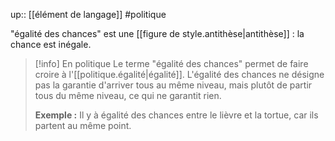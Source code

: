 up:: [[élément de langage]]
#politique 

"égalité des chances" est une [[figure de style.antithèse|antithèse]] : la chance est inégale.

> [!info] En politique
> Le terme "égalité des chances" permet de faire croire à l'[[politique.égalité|égalité]].
> L'égalité des chances ne désigne pas la garantie d'arriver tous au même niveau, mais plutôt de partir tous du même niveau, ce qui ne garantit rien.
> 
> **Exemple :** Il y à égalité des chances entre le lièvre et la tortue, car ils partent au même point.
